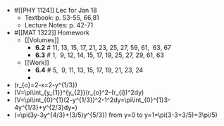 - #[[PHY 1124]] Lec for Jan 18
	- Textbook: p. 53-55, 66,81
	- Lecture Notes: p. 42-71
- #[[MAT 1322]] Homework
	- [[Volumes]]
		- **6.2** # 11, 13, 15, 17, 21, 23, 25, 27, 59, 61,  63, 67
		- **6.3** # 1,  9, 12, 14, 15, 17, 19, 25, 27, 29, 61, 63
	- [[Work]]
		- **6.4** # 5,  9, 11, 13, 15, 17, 19, 21, 23, 24
		-
- \(r_{o}=2-x=2-y^{1/3}\)
- \(V=\pi\int_{y_{1}}^{y_{2}}(r_{o}^2-(r_{i})^2dy\)
- \(V=\pi\int_{0}^{1}(2-y^{1/3})^2-1^2dy=\pi\int_{0}^{1}3-4y^{1/3}+y^{2/3}dy=\)
- \(=\pi(3y-3y^{4/3}+(3/5)y^{5/3}) from y=0 to y=1=\pi(3-3+3/5)=3\pi/5\)